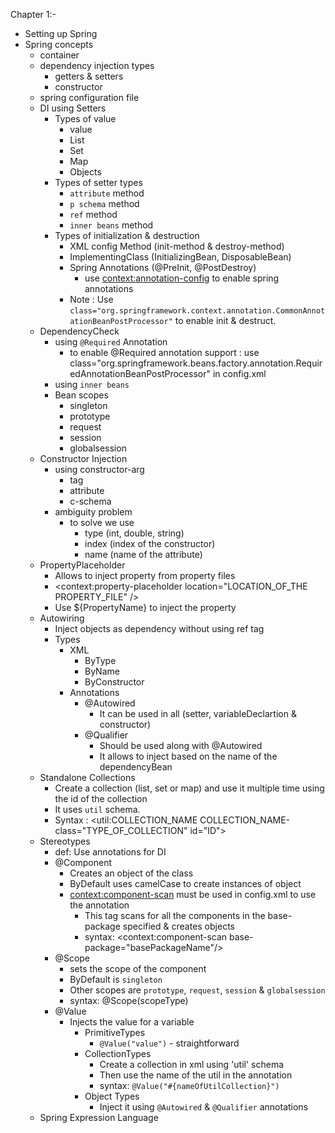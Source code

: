 Chapter 1:-
- Setting up Spring
- Spring concepts
	- container
	- dependency injection types
		- getters & setters
		- constructor
	- spring configuration file
	- DI using Setters
		- Types of value
			- value
			- List
			- Set
			- Map
			- Objects
		- Types of setter types
			- `attribute` method
			- `p schema` method
			- `ref` method
			- `inner beans` method
		- Types of initialization & destruction
			- XML config Method (init-method & destroy-method)
			- ImplementingClass (InitializingBean, DisposableBean)
			- Spring Annotations (@PreInit, @PostDestroy)
				- use <context:annotation-config> to enable spring annotations
			- Note : Use `class="org.springframework.context.annotation.CommonAnnotationBeanPostProcessor"` to enable init & destruct.
	- DependencyCheck
		- using `@Required` Annotation
			- to enable @Required annotation support : use class="org.springframework.beans.factory.annotation.RequiredAnnotationBeanPostProcessor" in config.xml
		- using `inner beans`
		- Bean scopes
			- singleton
			- prototype
			- request
			- session
			- globalsession
	- Constructor Injection
		- using constructor-arg
			- <value> tag
			- attribute
			- c-schema
		- ambiguity problem
			- to solve we use
				- type (int, double, string)
				- index (index of the constructor)
				- name (name of the attribute)
	- PropertyPlaceholder
		- Allows to inject property from property files
		- <context:property-placeholder location="LOCATION_OF_THE PROPERTY_FILE" />
		- Use ${PropertyName} to inject the property
	- Autowiring
		- Inject objects as dependency without using ref tag
		- Types
			- XML
				- ByType 
				- ByName
				- ByConstructor
			- Annotations
				- @Autowired
					- It can be used in all (setter, variableDeclartion & constructor)
				- @Qualifier
					- Should be used along with @Autowired
					- It allows to inject based on the name of the dependencyBean
	- Standalone Collections
		- Create a collection (list, set or map) and use it multiple time using the id of the collection
		- It uses `util` schema.
		- Syntax : <util:COLLECTION_NAME COLLECTION_NAME-class="TYPE_OF_COLLECTION" id="ID"></util>
	- Stereotypes
		- def: Use annotations for DI
		- @Component
			- Creates an object of the class 
			- ByDefault uses camelCase to create instances of object
			- <context:component-scan> must be used in config.xml to use the annotation
				- This tag scans for all the components in the base-package specified & creates objects
				- syntax: <context:component-scan base-package="basePackageName"/> 
		- @Scope
			- sets the scope of the component
			- ByDefault is `singleton`
			- Other scopes are `prototype`, `request`, `session`  & `globalsession`
			- syntax: @Scope(scopeType)
		- @Value
			- Injects the value for a variable
				- PrimitiveTypes
					- `@Value("value")` - straightforward
				- CollectionTypes
					- Create a collection in xml using 'util' schema
					- Then use the name of the util in the annotation
					- syntax: `@Value("#{nameOfUtilCollection}")`
				- Object Types
					- Inject it using `@Autowired` & `@Qualifier` annotations
	- Spring Expression Language
		
		
		